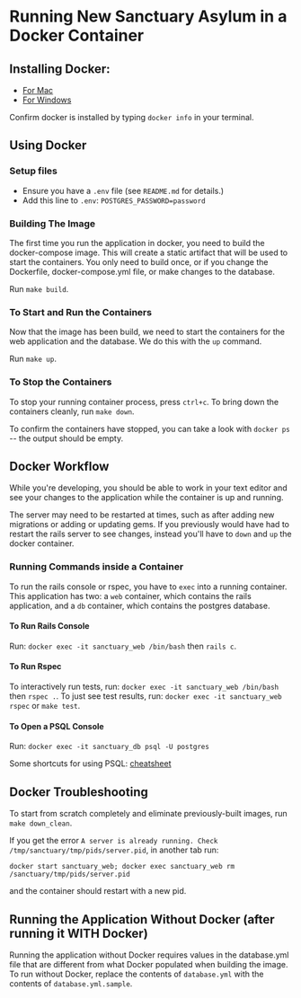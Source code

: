 # Running New Sanctuary Asylum in a Docker Container

## Installing Docker:
- [For Mac](https://docs.docker.com/docker-for-mac/install/)
- [For Windows](https://docs.docker.com/docker-for-windows/install/)

Confirm docker is installed by typing `docker info` in your terminal.

## Using Docker

### Setup files

* Ensure you have a `.env` file (see `README.md` for details.)
* Add this line to `.env`: `POSTGRES_PASSWORD=password`

### Building The Image
The first time you run the application in docker, you need to build the docker-compose image. This will create a static artifact that will be used to start the containers. You only need to build once, or if you change the Dockerfile, docker-compose.yml file, or make changes to the database.

Run `make build`.

### To Start and Run the Containers
Now that the image has been build, we need to start the containers for the web application and the database. We do this with the `up` command.

Run `make up`.

### To Stop the Containers
To stop your running container process, press `ctrl+c`. To bring down the containers cleanly, run `make down`.

To confirm the containers have stopped, you can take a look with `docker ps` -- the output should be empty.

## Docker Workflow
While you're developing, you should be able to work in your text editor and see your changes to the application while the container is up and running.

The server may need to be restarted at times, such as after adding new migrations or adding or updating gems. If you previously would have had to restart the rails server to see changes, instead you'll have to `down` and `up` the docker container.

### Running Commands inside a Container
To run the rails console or rspec, you have to `exec` into a running container. This application has two: a `web` container, which contains the rails application, and a `db` container, which contains the postgres database.

#### To Run Rails Console
Run: `docker exec -it sanctuary_web /bin/bash` then `rails c`.

#### To Run Rspec
To interactively run tests, run: `docker exec -it sanctuary_web /bin/bash` then `rspec .`.
To just see test results, run: `docker exec -it sanctuary_web rspec` or `make test`.

#### To Open a PSQL Console
Run: `docker exec -it sanctuary_db psql -U postgres`

Some shortcuts for using PSQL: [cheatsheet](https://gist.github.com/Kartones/dd3ff5ec5ea238d4c546)


## Docker Troubleshooting
To start from scratch completely and eliminate previously-built images, run `make down_clean`.

If you get the error `A server is already running. Check /tmp/sanctuary/tmp/pids/server.pid`, in another tab run:

```
docker start sanctuary_web; docker exec sanctuary_web rm /sanctuary/tmp/pids/server.pid
```

and the container should restart with a new pid.

## Running the Application Without Docker (after running it WITH Docker)
Running the application without Docker requires values in the database.yml file that are different from what Docker populated when building the image. To run without Docker, replace the contents of `database.yml` with the contents of `database.yml.sample`.

